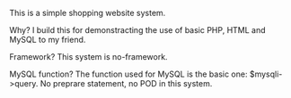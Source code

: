This is a simple shopping website system.

Why?
I build this for demonstracting the use of basic PHP, HTML and MySQL to my friend.

Framework?
This system is no-framework.

MySQL function?
The function used for MySQL is the basic one: $mysqli->query.
No preprare statement, no POD in this system.